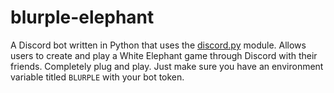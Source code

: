 # blurple-elephant

A Discord bot written in Python that uses the [discord.py](https://github.com/Rapptz/discord.py) module. Allows users to create and play a White Elephant game through Discord with their friends. Completely plug and play. Just make sure you have an environment variable titled `BLURPLE` with your bot token.
